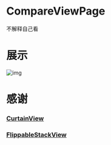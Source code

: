 CompareViewPage
===============

不解释自己看


展示
=================

![img](/VID-7163.gif)


感谢
=================
### [CurtainView](https://github.com/aicaprio/CurtainView) 
### [FlippableStackView](https://github.com/blipinsk/FlippableStackView) 